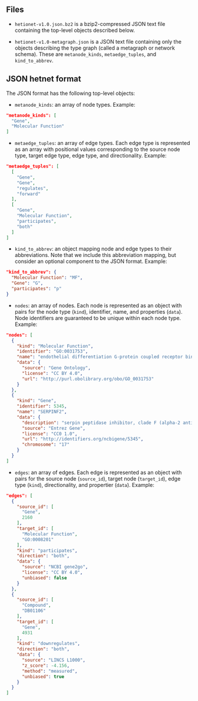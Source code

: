 ## Files

+ `hetionet-v1.0.json.bz2` is a bzip2-compressed JSON text file containing the top-level objects described below.

+ `hetionet-v1.0-metagraph.json` is a JSON text file containing only the objects describing the type graph (called a metagraph or network schema). These are `metanode_kinds`, `metaedge_tuples`, and `kind_to_abbrev`.

## JSON hetnet format

The JSON format has the following top-level objects:

+ `metanode_kinds`: an array of node types.  Example:
```json
"metanode_kinds": [
  "Gene",
  "Molecular Function"
]
```

+ `metaedge_tuples`: an array of edge types. Each edge type is represented as an array with positional values corresponding to the source node type, target edge type, edge type, and directionality.  Example:
```json
"metaedge_tuples": [
  [
    "Gene",
    "Gene",
    "regulates",
    "forward"
  ],
  [
    "Gene",
    "Molecular Function",
    "participates",
    "both"
  ]
]
```

+ `kind_to_abbrev`: an object mapping node and edge types to their abbreviations. Note that we include this abbreviation mapping, but consider an optional component to the JSON format. Example:
```json
"kind_to_abbrev": {
  "Molecular Function": "MF",
  "Gene": "G",
  "participates": "p"
}
```

+ `nodes`: an array of nodes. Each node is represented as an object with pairs for the node type (`kind`), identifier, name, and properties (`data`). Node identifiers are guaranteed to be unique within each node type.  Example:
```json
"nodes": [
  {
    "kind": "Molecular Function",
    "identifier": "GO:0031753",
    "name": "endothelial differentiation G-protein coupled receptor binding",
    "data": {
      "source": "Gene Ontology",
      "license": "CC BY 4.0",
      "url": "http://purl.obolibrary.org/obo/GO_0031753"
    }
  },
  {
    "kind": "Gene",
    "identifier": 5345,
    "name": "SERPINF2",
    "data": {
      "description": "serpin peptidase inhibitor, clade F (alpha-2 antiplasmin, pigment epithelium derived factor), member 2",
      "source": "Entrez Gene",
      "license": "CC0 1.0",
      "url": "http://identifiers.org/ncbigene/5345",
      "chromosome": "17"
    }
  }
]
```

+ `edges`: an array of edges. Each edge is represented as an object with pairs for the source node (`source_id`), target node (`target_id`), edge type (`kind`), directionality, and propertier (`data`). Example:
```json
"edges": [
  {
    "source_id": [
      "Gene",
      2160
    ],
    "target_id": [
      "Molecular Function",
      "GO:0008201"
    ],
    "kind": "participates",
    "direction": "both",
    "data": {
      "source": "NCBI gene2go",
      "license": "CC BY 4.0",
      "unbiased": false
    }
  },
  {
    "source_id": [
      "Compound",
      "DB01106"
    ],
    "target_id": [
      "Gene",
      4931
    ],
    "kind": "downregulates",
    "direction": "both",
    "data": {
      "source": "LINCS L1000",
      "z_score": -4.156,
      "method": "measured",
      "unbiased": true
    }
  }
]
```

